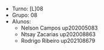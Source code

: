 * Turno: [L]08
* Grupo: 08
* Alunos:
    - Nelson Campos up202005083 
    - Ntsay Zacarias up202008863
    - Rodrigo Ribeiro up202108679
